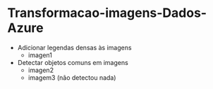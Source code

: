 # Transformacao-imagens-Dados-Azure

- Adicionar legendas densas às imagens
    - imagen1
- Detectar objetos comuns em imagens
    - imagen2
    - imagem3 (não detectou nada)

